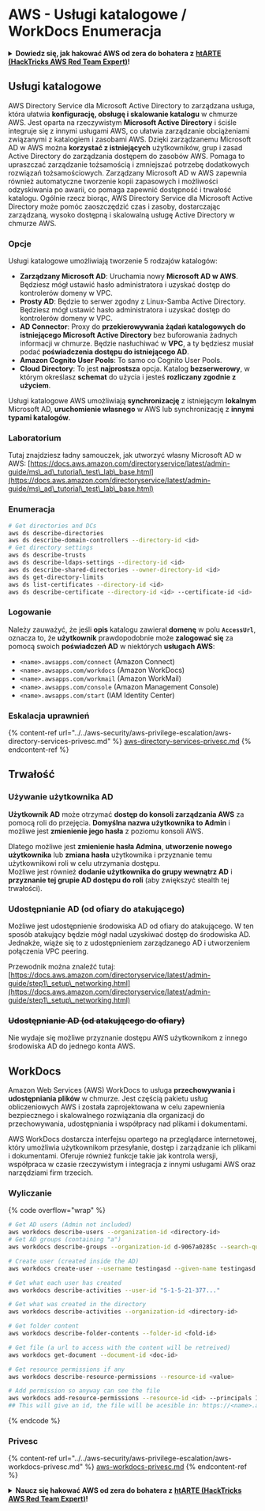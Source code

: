 # AWS - Usługi katalogowe / WorkDocs Enumeracja

<details>

<summary><strong>Dowiedz się, jak hakować AWS od zera do bohatera z</strong> <a href="https://training.hacktricks.xyz/courses/arte"><strong>htARTE (HackTricks AWS Red Team Expert)</strong></a><strong>!</strong></summary>

Inne sposoby wsparcia HackTricks:

* Jeśli chcesz zobaczyć swoją **firmę reklamowaną w HackTricks** lub **pobrać HackTricks w formacie PDF**, sprawdź [**PLAN SUBSKRYPCJI**](https://github.com/sponsors/carlospolop)!
* Zdobądź [**oficjalne gadżety PEASS & HackTricks**](https://peass.creator-spring.com)
* Odkryj [**Rodzinę PEASS**](https://opensea.io/collection/the-peass-family), naszą kolekcję ekskluzywnych [**NFT**](https://opensea.io/collection/the-peass-family)
* **Dołącz do** 💬 [**grupy Discord**](https://discord.gg/hRep4RUj7f) lub [**grupy telegramowej**](https://t.me/peass) lub **śledź** nas na **Twitterze** 🐦 [**@hacktricks_live**](https://twitter.com/hacktricks_live)**.**
* **Podziel się swoimi sztuczkami hakerskimi, przesyłając PR-y do** [**HackTricks**](https://github.com/carlospolop/hacktricks) i [**HackTricks Cloud**](https://github.com/carlospolop/hacktricks-cloud) github repos.

</details>

## Usługi katalogowe

AWS Directory Service dla Microsoft Active Directory to zarządzana usługa, która ułatwia **konfigurację, obsługę i skalowanie katalogu** w chmurze AWS. Jest oparta na rzeczywistym **Microsoft Active Directory** i ściśle integruje się z innymi usługami AWS, co ułatwia zarządzanie obciążeniami związanymi z katalogiem i zasobami AWS. Dzięki zarządzanemu Microsoft AD w AWS można **korzystać z istniejących** użytkowników, grup i zasad Active Directory do zarządzania dostępem do zasobów AWS. Pomaga to upraszczać zarządzanie tożsamością i zmniejszać potrzebę dodatkowych rozwiązań tożsamościowych. Zarządzany Microsoft AD w AWS zapewnia również automatyczne tworzenie kopii zapasowych i możliwości odzyskiwania po awarii, co pomaga zapewnić dostępność i trwałość katalogu. Ogólnie rzecz biorąc, AWS Directory Service dla Microsoft Active Directory może pomóc zaoszczędzić czas i zasoby, dostarczając zarządzaną, wysoko dostępną i skalowalną usługę Active Directory w chmurze AWS.

### Opcje

Usługi katalogowe umożliwiają tworzenie 5 rodzajów katalogów:

* **Zarządzany Microsoft AD**: Uruchamia nowy **Microsoft AD w AWS**. Będziesz mógł ustawić hasło administratora i uzyskać dostęp do kontrolerów domeny w VPC.
* **Prosty AD**: Będzie to serwer zgodny z Linux-Samba Active Directory. Będziesz mógł ustawić hasło administratora i uzyskać dostęp do kontrolerów domeny w VPC.
* **AD Connector**: Proxy do **przekierowywania żądań katalogowych do istniejącego Microsoft Active Directory** bez buforowania żadnych informacji w chmurze. Będzie nasłuchiwać w **VPC**, a ty będziesz musiał podać **poświadczenia dostępu do istniejącego AD**.
* **Amazon Cognito User Pools**: To samo co Cognito User Pools.
* **Cloud Directory**: To jest **najprostsza** opcja. Katalog **bezserwerowy**, w którym określasz **schemat** do użycia i jesteś **rozliczany zgodnie z użyciem**.

Usługi katalogowe AWS umożliwiają **synchronizację** z istniejącym **lokalnym** Microsoft AD, **uruchomienie własnego** w AWS lub synchronizację z **innymi typami katalogów**.

### Laboratorium

Tutaj znajdziesz ładny samouczek, jak utworzyć własny Microsoft AD w AWS: [https://docs.aws.amazon.com/directoryservice/latest/admin-guide/ms\_ad\_tutorial\_test\_lab\_base.html](https://docs.aws.amazon.com/directoryservice/latest/admin-guide/ms\_ad\_tutorial\_test\_lab\_base.html)

### Enumeracja
```bash
# Get directories and DCs
aws ds describe-directories
aws ds describe-domain-controllers --directory-id <id>
# Get directory settings
aws ds describe-trusts
aws ds describe-ldaps-settings --directory-id <id>
aws ds describe-shared-directories --owner-directory-id <id>
aws ds get-directory-limits
aws ds list-certificates --directory-id <id>
aws ds describe-certificate --directory-id <id> --certificate-id <id>
```
### Logowanie

Należy zauważyć, że jeśli **opis** katalogu zawierał **domenę** w polu **`AccessUrl`**, oznacza to, że **użytkownik** prawdopodobnie może **zalogować się** za pomocą swoich **poświadczeń AD** w niektórych **usługach AWS**:

* `<name>.awsapps.com/connect` (Amazon Connect)
* `<name>.awsapps.com/workdocs` (Amazon WorkDocs)
* `<name>.awsapps.com/workmail` (Amazon WorkMail)
* `<name>.awsapps.com/console` (Amazon Management Console)
* `<name>.awsapps.com/start` (IAM Identity Center)

### Eskalacja uprawnień

{% content-ref url="../../aws-security/aws-privilege-escalation/aws-directory-services-privesc.md" %}
[aws-directory-services-privesc.md](../../aws-security/aws-privilege-escalation/aws-directory-services-privesc.md)
{% endcontent-ref %}

## Trwałość

### Używanie użytkownika AD

**Użytkownik AD** może otrzymać **dostęp do konsoli zarządzania AWS** za pomocą roli do przejęcia. **Domyślna nazwa użytkownika to Admin** i możliwe jest **zmienienie jego hasła** z poziomu konsoli AWS.

Dlatego możliwe jest **zmienienie hasła Admina**, **utworzenie nowego użytkownika** lub **zmiana hasła** użytkownika i przyznanie temu użytkownikowi roli w celu utrzymania dostępu.\
Możliwe jest również **dodanie użytkownika do grupy wewnątrz AD** i **przyznanie tej grupie AD dostępu do roli** (aby zwiększyć stealth tej trwałości).

### Udostępnianie AD (od ofiary do atakującego)

Możliwe jest udostępnienie środowiska AD od ofiary do atakującego. W ten sposób atakujący będzie mógł nadal uzyskiwać dostęp do środowiska AD.\
Jednakże, wiąże się to z udostępnieniem zarządzanego AD i utworzeniem połączenia VPC peering.

Przewodnik można znaleźć tutaj: [https://docs.aws.amazon.com/directoryservice/latest/admin-guide/step1\_setup\_networking.html](https://docs.aws.amazon.com/directoryservice/latest/admin-guide/step1\_setup\_networking.html)

### ~~Udostępnianie AD (od atakującego do ofiary)~~

Nie wydaje się możliwe przyznanie dostępu AWS użytkownikom z innego środowiska AD do jednego konta AWS.

## WorkDocs

Amazon Web Services (AWS) WorkDocs to usługa **przechowywania i udostępniania plików** w chmurze. Jest częścią pakietu usług obliczeniowych AWS i została zaprojektowana w celu zapewnienia bezpiecznego i skalowalnego rozwiązania dla organizacji do przechowywania, udostępniania i współpracy nad plikami i dokumentami.

AWS WorkDocs dostarcza interfejsu opartego na przeglądarce internetowej, który umożliwia użytkownikom przesyłanie, dostęp i zarządzanie ich plikami i dokumentami. Oferuje również funkcje takie jak kontrola wersji, współpraca w czasie rzeczywistym i integracja z innymi usługami AWS oraz narzędziami firm trzecich.

### Wyliczanie

{% code overflow="wrap" %}
```bash
# Get AD users (Admin not included)
aws workdocs describe-users --organization-id <directory-id>
# Get AD groups (containing "a")
aws workdocs describe-groups --organization-id d-9067a0285c --search-query a

# Create user (created inside the AD)
aws workdocs create-user --username testingasd --given-name testingasd --surname testingasd --password <password> --email-address name@directory.domain --organization-id <directory-id>

# Get what each user has created
aws workdocs describe-activities --user-id "S-1-5-21-377..."

# Get what was created in the directory
aws workdocs describe-activities --organization-id <directory-id>

# Get folder content
aws workdocs describe-folder-contents --folder-id <fold-id>

# Get file (a url to access with the content will be retreived)
aws workdocs get-document --document-id <doc-id>

# Get resource permissions if any
aws workdocs describe-resource-permissions --resource-id <value>

# Add permission so anyway can see the file
aws workdocs add-resource-permissions --resource-id <id> --principals Id=anonymous,Type=ANONYMOUS,Role=VIEWER
## This will give an id, the file will be acesible in: https://<name>.awsapps.com/workdocs/index.html#/share/document/<id>
```
{% endcode %}

### Privesc

{% content-ref url="../../aws-security/aws-privilege-escalation/aws-workdocs-privesc.md" %}
[aws-workdocs-privesc.md](../../aws-security/aws-privilege-escalation/aws-workdocs-privesc.md)
{% endcontent-ref %}

<details>

<summary><strong>Naucz się hakować AWS od zera do bohatera z</strong> <a href="https://training.hacktricks.xyz/courses/arte"><strong>htARTE (HackTricks AWS Red Team Expert)</strong></a><strong>!</strong></summary>

Inne sposoby wsparcia HackTricks:

* Jeśli chcesz zobaczyć swoją **firmę reklamowaną w HackTricks** lub **pobrać HackTricks w formacie PDF**, sprawdź [**PLAN SUBSKRYPCJI**](https://github.com/sponsors/carlospolop)!
* Zdobądź [**oficjalne gadżety PEASS & HackTricks**](https://peass.creator-spring.com)
* Odkryj [**Rodzinę PEASS**](https://opensea.io/collection/the-peass-family), naszą kolekcję ekskluzywnych [**NFT**](https://opensea.io/collection/the-peass-family)
* **Dołącz do** 💬 [**grupy Discord**](https://discord.gg/hRep4RUj7f) lub [**grupy telegramowej**](https://t.me/peass) lub **śledź** nas na **Twitterze** 🐦 [**@hacktricks_live**](https://twitter.com/hacktricks_live)**.**
* **Podziel się swoimi sztuczkami hakerskimi, przesyłając PR-y do** [**HackTricks**](https://github.com/carlospolop/hacktricks) i [**HackTricks Cloud**](https://github.com/carlospolop/hacktricks-cloud) github repos.

</details>
